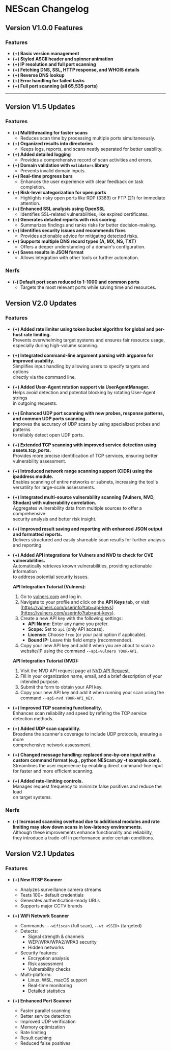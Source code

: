 # NEScan Changelog

## Version V1.0.0 Features  
### Features
- **(+) Basic version management** 
- **(+) Styled ASCII header and spinner animation**  
- **(+) IP resolution and full port scanning**  
- **(+) Fetching DNS, SSL, HTTP response, and WHOIS details**  
- **(+) Reverse DNS lookup**  
- **(+) Error handling for failed tasks**  
- **(+) Full port scanning (all 65,535 ports)**  

---

## Version V1.5 Updates  

### Features
- **(+) Multithreading for faster scans**
  - Reduces scan time by processing multiple ports simultaneously.  
- **(+) Organized results into directories**
  - Keeps logs, reports, and scans neatly separated for better usability.  
- **(+) Added detailed logging**
  - Provides a comprehensive record of scan activities and errors.  
- **(+) Domain validation with `validators` library**
  - Prevents invalid domain inputs.  
- **(+) Real-time progress bars**
  - Enhances the user experience with clear feedback on task completion.  
- **(+) Risk-level categorization for open ports**
  - Highlights risky open ports like RDP (3389) or FTP (21) for immediate attention.  
- **(+) Enhanced SSL analysis using OpenSSL**
  - Identifies SSL-related vulnerabilities, like expired certificates.  
- **(+) Generates detailed reports with risk scoring**
  - Summarizes findings and ranks risks for better decision-making.  
- **(+) Identifies security issues and recommends fixes**
  - Provides actionable advice for mitigating detected risks.  
- **(+) Supports multiple DNS record types (A, MX, NS, TXT)**
  - Offers a deeper understanding of a domain's configuration.  
- **(+) Saves results in JSON format**
  - Allows integration with other tools or further automation.  

### Nerfs
- **(-) Default port scan reduced to 1–1000 and common ports**
  - Targets the most relevant ports while saving time and resources.  

## Version V2.0 Updates

### Features
- **(+) Added rate limiter using token bucket algorithm for global and per-host rate limiting.**\
  Prevents overwhelming target systems and ensures fair resource usage,  
  especially during high-volume scanning.

- **(+) Integrated command-line argument parsing with argparse for improved usability.**\
  Simplifies input handling by allowing users to specify targets and options  
  directly via the command line.

- **(+) Added User-Agent rotation support via UserAgentManager.**\
  Helps avoid detection and potential blocking by rotating User-Agent strings  
  in outgoing requests.

- **(+) Enhanced UDP port scanning with new probes, response patterns, and common UDP ports scanning.**\
  Improves the accuracy of UDP scans by using specialized probes and patterns  
  to reliably detect open UDP ports.

- **(+) Extended TCP scanning with improved service detection using assets.tcp_ports.**\
  Provides more precise identification of TCP services, ensuring better  
  vulnerability assessment.

- **(+) Introduced network range scanning support (CIDR) using the ipaddress module.**\
  Enables scanning of entire networks or subnets, increasing the tool's  
  versatility for large-scale assessments.

- **(+) Integrated multi-source vulnerability scanning (Vulners, NVD, Shodan) with vulnerability correlation.**\
  Aggregates vulnerability data from multiple sources to offer a comprehensive  
  security analysis and better risk insight.

- **(+) Improved result saving and reporting with enhanced JSON output and formatted reports.**\
  Delivers structured and easily shareable scan results for further analysis  
  and reporting.

- **(+) Added API integrations for Vulners and NVD to check for CVE vulnerabilities.**\
  Automatically retrieves known vulnerabilities, providing actionable information  
  to address potential security issues.

  **API Integration Tutorial (Vulners):**

  1. Go to [vulners.com](https://vulners.com/) and log in.
  2. Navigate to your profile and click on the **API Keys** tab, or visit [https://vulners.com/userinfo?tab=api-keys](https://vulners.com/userinfo?tab=api-keys).
  3. Create a new API key with the following settings:
     - **API Name:** Enter any name you prefer.
     - **Scope:** Set to `api` (only API access).
     - **License:** Choose `free` (or your paid option if applicable).
     - **Bound IP:** Leave this field empty (recommended).
  4. Copy your new API key and add it when you are about to scan a website/IP using the command `--api-vulners YOUR-API`.

  **API Integration Tutorial (NVD):**

  1. Visit the NVD API request page at [NVD API Request](https://nvd.nist.gov/developers/request-an-api-key).
  2. Fill in your organization name, email, and a brief description of your intended purpose.
  3. Submit the form to obtain your API key.
  4. Copy your new API key and add it when running your scan using the command `--api-nvd YOUR-API_KEY`.

- **(+) Improved TCP scanning functionality.**\
  Enhances scan reliability and speed by refining the TCP service detection methods.

- **(+) Added UDP scan capability.**\
  Broadens the scanner's coverage to include UDP protocols, ensuring a more  
  comprehensive network assessment.

- **(+) Changed message handling: replaced one-by-one input with a custom command format (e.g., python NEScam.py -t example.com).**\
  Streamlines the user experience by enabling direct command-line input  
  for faster and more efficient scanning.

- **(+) Added rate-limiting controls.**\
  Manages request frequency to minimize false positives and reduce the load  
  on target systems.

### Nerfs

- **(-) Increased scanning overhead due to additional modules and rate limiting may slow down scans in low-latency environments.**\
  Although these improvements enhance functionality and reliability,  
  they introduce a trade-off in performance under certain conditions.

## Version V2.1 Updates

### Features
- **(+) New RTSP Scanner**
  - Analyzes surveillance camera streams
  - Tests 100+ default credentials
  - Generates authentication-ready URLs
  - Supports major CCTV brands

- **(+) WiFi Network Scanner**
  - Commands: `--wifiscan` (full scan), `--wt <SSID>` (targeted)
  - Detects:
    - Signal strength & channels
    - WEP/WPA/WPA2/WPA3 security
    - Hidden networks
  - Security features:
    - Encryption analysis
    - Risk assessment
    - Vulnerability checks
  - Multi-platform:
    - Linux, WSL, macOS support
    - Real-time monitoring
    - Detailed statistics

- **(+) Enhanced Port Scanner**
  - Faster parallel scanning
  - Better service detection
  - Improved UDP verification
  - Memory optimization
  - Rate limiting
  - Result caching
  - Reduced false positives

